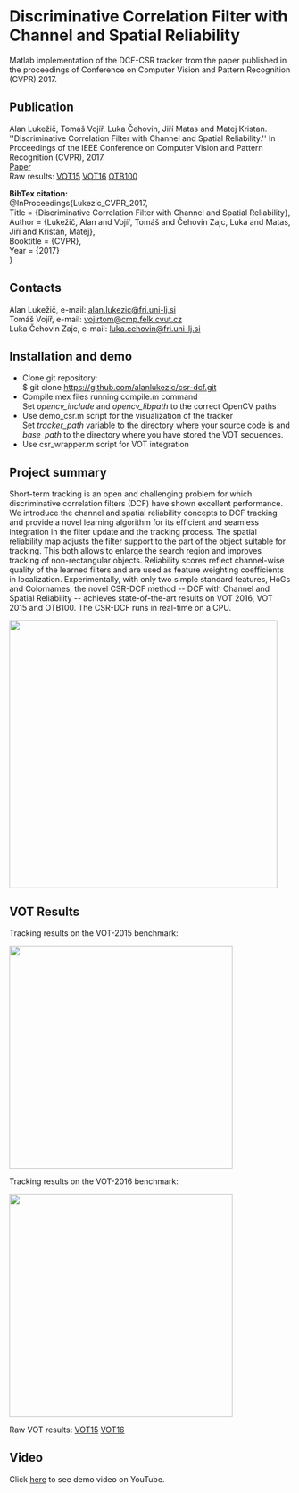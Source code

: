 # Discriminative Correlation Filter with Channel and Spatial Reliability

Matlab implementation of the DCF-CSR tracker from the paper published in the proceedings of Conference on Computer Vision and Pattern Recognition (CVPR) 2017.

## Publication
Alan Lukežič, Tomáš Vojíř, Luka Čehovin, Jiří Matas and Matej Kristan. ''Discriminative Correlation Filter with Channel and Spatial Reliability.'' In Proceedings of the IEEE Conference on Computer Vision and Pattern Recognition (CVPR), 2017.</br>
[Paper](https://arxiv.org/abs/1611.08461) </br>
Raw results: [VOT15](http://data.vicos.si/alanl/CSR-DCF-VOT15.zip) [VOT16](http://data.vicos.si/alanl/CSR-DCF-VOT16.zip) [OTB100](http://data.vicos.si/alanl/CSR-DCF-results-OTB100.zip)

<b>BibTex citation:</b><br>
@InProceedings{Lukezic_CVPR_2017,<br>
Title = {Discriminative Correlation Filter with Channel and Spatial Reliability},<br>
Author = {Lukežič, Alan and Vojíř, Tomáš and Čehovin Zajc, Luka and Matas, Jiří and Kristan, Matej},<br>
Booktitle = {CVPR},<br>
Year = {2017}<br>
}

## Contacts

Alan Lukežič, e-mail: alan.lukezic@fri.uni-lj.si </br>
Tomáš Vojíř, e-mail: vojirtom@cmp.felk.cvut.cz </br>
Luka Čehovin Zajc, e-mail: luka.cehovin@fri.uni-lj.si </br>

## Installation and demo
* Clone git repository: </br>
    $ git clone https://github.com/alanlukezic/csr-dcf.git
* Compile mex files running compile.m command </br>
	Set <i>opencv_include</i> and <i>opencv_libpath</i> to the correct OpenCV paths
* Use demo_csr.m script for the visualization of the tracker </br>
	Set <i>tracker_path</i> variable to the directory where your source code is and <i>base_path</i> to the directory where you have stored the VOT sequences.
* Use csr_wrapper.m script for VOT integration
	
## Project summary
Short-term tracking is an open and challenging problem for which discriminative correlation filters (DCF) have shown excellent performance. We introduce the channel and spatial reliability concepts to DCF tracking and provide a novel learning algorithm for its efficient and seamless integration in the filter update and the tracking process. The spatial reliability map adjusts the filter support to the part of the object suitable for tracking. This both allows to enlarge the search region and improves tracking of non-rectangular objects. Reliability scores reflect channel-wise quality of the learned filters and are used as feature weighting coefficients in localization. Experimentally, with only two simple standard features, HoGs and Colornames, the novel CSR-DCF method -- DCF with Channel and Spatial Reliability -- achieves state-of-the-art results on VOT 2016, VOT 2015 and OTB100. The CSR-DCF runs in real-time on a CPU.

<p style="width:100%, text-align:center"><a href="url"><img src="https://user-images.githubusercontent.com/12802864/26883749-54b16eae-4b9e-11e7-8506-94c211331218.png" width="480"></a></p>

## VOT Results
Tracking results on the VOT-2015 benchmark:
<div>
<a href="url"><img src="https://user-images.githubusercontent.com/12802864/26885137-0fa669dc-4ba2-11e7-8b41-52adfdfcf767.PNG" text-align="left" width="400"></a>
</div>

Tracking results on the VOT-2016 benchmark:
<div>
<a href="url"><img src="https://user-images.githubusercontent.com/12802864/26885151-1a6049c4-4ba2-11e7-9c30-0c3bf0f87943.PNG" text-align="right" width="400"></a>
</div>

Raw VOT results: [VOT15](http://data.vicos.si/alanl/CSR-DCF-VOT15.zip) [VOT16](http://data.vicos.si/alanl/CSR-DCF-VOT16.zip)

## Video
Click <a href="https://www.youtube.com/watch?v=Yl-grwGch_M">here</a> to see demo video on YouTube.
